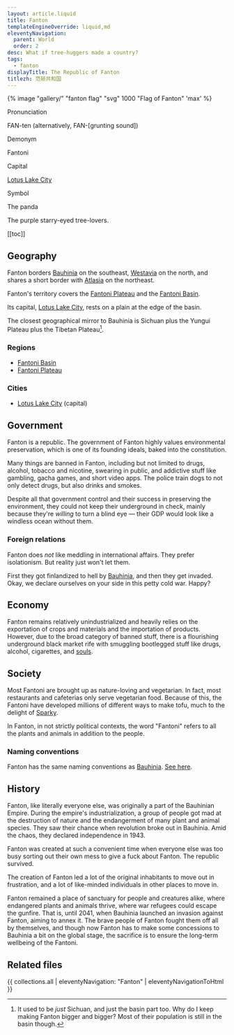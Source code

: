 ```yaml
---
layout: article.liquid
title: Fanton
templateEngineOverride: liquid,md
eleventyNavigation:
  parent: World
  order: 2
desc: What if tree-huggers made a country?
tags:
  - fanton
displayTitle: The Republic of Fanton
titlezh: 范顿共和国
---
```


{% image "gallery/" "fanton flag" "svg" 1000 "Flag of Fanton" 'max' %}

<div class="attr">
  <p>Pronunciation</p>
  <p>FAN-ten (alternatively, FAN-[grunting sound])</p>
  <p>Demonym</p>
  <p>Fantoni</p>
  <p>Capital</p>
  <p><a href="/world/fanton/lotus-lake-city/">Lotus Lake City</a></p>
  <p>Symbol</p>
  <p>The panda</p>
</div>

The purple starry-eyed tree-lovers.

[[toc]]

## Geography

Fanton borders [Bauhinia](/world/bauhinia/) on the southeast, [Westavia](/world/westavia/) on the north, and shares a short border with [Atlasia](/world/atlasia/) on the northeast.

Fanton's territory covers the [Fantoni Plateau](/world/fanton/fantoni-plateau/) and the [Fantoni Basin](/world/fanton/fantoni-basin/).

Its capital, [Lotus Lake City](/world/fanton/lotus-lake-city/), rests on a plain at the edge of the basin.

The closest geographical mirror to Bauhinia is Sichuan plus the Yungui Plateau plus the Tibetan Plateau[^1].

### Regions

- [Fantoni Basin](/world/fanton/fantoni-basin/)
- [Fantoni Plateau](/world/fanton/fantoni-plateau/)

### Cities

- [Lotus Lake City](/world/fanton/lotus-lake-city/) (capital)

## Government

Fanton is a republic. The government of Fanton highly values environmental preservation, which is one of its founding ideals, baked into the constitution.

Many things are banned in Fanton, including but not limited to drugs, alcohol, tobacco and nicotine, swearing in public, and addictive stuff like gambling, gacha games, and short video apps. The police train dogs to not only detect drugs, but also drinks and smokes.

Despite all that government control and their success in preserving the environment, they could not keep their underground in check, mainly because they're *willing* to turn a blind eye — their GDP would look like a windless ocean without them.

### Foreign relations

Fanton does *not* like meddling in international affairs. They prefer isolationism. But reality just won't let them.

First they got finlandized to hell by [Bauhinia](/world/bauhinia/), and then they get invaded. Okay, we declare ourselves on your side in this petty cold war. Happy?

## Economy

Fanton remains relatively unindustrialized and heavily relies on the exportation of crops and materials and the importation of products. However, due to the broad category of banned stuff, there is a flourishing underground black market rife with smuggling bootlegged stuff like drugs, alcohol, cigarettes, and [souls](/world/souls/).

## Society

Most Fantoni are brought up as nature-loving and vegetarian. In fact, most restaurants and cafeterias only serve vegetarian food. Because of this, the Fantoni have developed millions of different ways to make tofu, much to the delight of [Sparky](/characters/sparky/).

In Fanton, in not strictly political contexts, the word "Fantoni" refers to all the plants and animals in addition to the people.

### Naming conventions

Fanton has the same naming conventions as [Bauhinia](/world/bauhinia/). [See here](/world/bauhinia/#naming-conventions).

## History

Fanton, like literally everyone else, was originally a part of the Bauhinian Empire. During the empire's industrialization, a group of people got mad at the destruction of nature and the endangerment of many plant and animal species. They saw their chance when revolution broke out in Bauhinia. Amid the chaos, they declared independence in 1943.

Fanton was created at such a convenient time when everyone else was too busy sorting out their own mess to give a fuck about Fanton. The republic survived.

The creation of Fanton led a lot of the original inhabitants to move out in frustration, and a lot of like-minded individuals in other places to move in.

Fanton remained a place of sanctuary for people and creatures alike, where endangered plants and animals thrive, where war refugees could escape the gunfire. That is, until 2041, when Bauhinia launched an invasion against Fanton, aiming to annex it. The brave people of Fanton fought them off all by themselves, and though now Fanton has to make some concessions to Bauhinia a bit on the global stage, the sacrifice is to ensure the long-term wellbeing of the Fantoni.

## Related files

{{ collections.all | eleventyNavigation: "Fanton" | eleventyNavigationToHtml }}

[^1]: It used to be *just* Sichuan, and just the basin part too. Why do I keep making Fanton bigger and bigger? Most of their population is still in the basin though.
